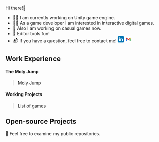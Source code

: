 Hi there!👋
- 👨‍💼 I am currently working on Unity game engine.
- 🤾‍♂️ As a game developer I am interested in interactive digital games.
- 📱 Also I am working on casual games now.
- 🧰 Editor tools fun!
- 📬 If you have a question, feel free to contact me! <a href="https://www.linkedin.com/in/furkanbaldir/" target="_blank"><img src="linkedin.png" style="width:20px;height:20px;"></a> <a href="mailto: furkanbaldir13@gmail.com" target="_blank"><img src="gmail.png" style="width:20px;height:20px;"></a> 


## Work Experience
#### The Moly Jump
> [Moly Jump](https://github.com/supremepanda/supremepanda/blob/master/molyJump.md)

#### Working Projects
> [List of games](https://github.com/supremepanda/supremepanda/blob/master/games.md)

## Open-source Projects
📖 Feel free to examine my public repositories. 
